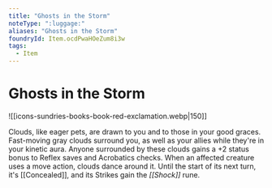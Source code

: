 ```yaml
---
title: "Ghosts in the Storm"
noteType: ":luggage:"
aliases: "Ghosts in the Storm"
foundryId: Item.ocdPwaHOeZum8i3w
tags:
  - Item
---
```


# Ghosts in the Storm
![[icons-sundries-books-book-red-exclamation.webp|150]]

Clouds, like eager pets, are drawn to you and to those in your good graces. Fast-moving gray clouds surround you, as well as your allies while they're in your kinetic aura. Anyone surrounded by these clouds gains a +2 status bonus to Reflex saves and Acrobatics checks. When an affected creature uses a move action, clouds dance around it. Until the start of its next turn, it's [[Concealed]], and its Strikes gain the _[[Shock]]_ rune.
